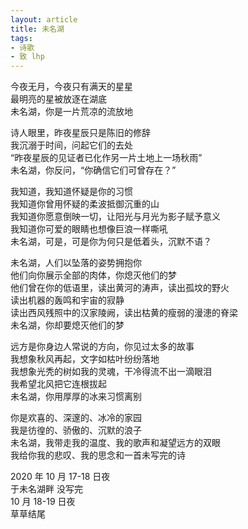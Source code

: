 ```yaml
---
layout: article
title: 未名湖
tags:
- 诗歌
- 致 lhp
---
```


今夜无月，今夜只有满天的星星<br>
最明亮的星被放逐在湖底<br>
未名湖，你是一片荒凉的流放地<br><!--more-->

诗人眼里，昨夜星辰只是陈旧的修辞<br>
我沉溺于时间，问起它们的去处<br>
“昨夜星辰的见证者已化作另一片土地上一场秋雨”<br>
未名湖，你反问，“你确信它们可曾存在？”<br>

我知道，我知道怀疑是你的习惯<br>
我知道你曾用怀疑的柔波抵御沉重的山<br>
我知道你愿意倒映一切，让阳光与月光为影子赋予意义<br>
我知道你可爱的眼睛也想像巨浪一样嘶吼<br>
未名湖，可是，可是你为何只是低着头，沉默不语？<br>

未名湖，人们以坠落的姿势拥抱你<br>
他们向你展示全部的肉体，你熄灭他们的梦<br>
他们曾在你的低语里，读出黄河的涛声，读出孤坟的野火<br>
读出机器的轰鸣和宇宙的寂静<br>
读出西风残照中的汉家陵阙，读出枯黄的瘦弱的漫漶的脊梁<br>
未名湖，你却要熄灭他们的梦<br>

远方是你身边人常说的方向，你见过太多的故事<br>
我想象秋风再起，文字如枯叶纷纷落地<br>
我想象光秃的树如我的灵魂，干冷得流不出一滴眼泪<br>
我希望北风把它连根拔起<br>
未名湖，你用厚厚的冰来习惯离别<br>

你是欢喜的、深邃的、冰冷的家园<br>
我是彷徨的、骄傲的、沉默的浪子<br>
未名湖，我带走我的温度、我的歌声和凝望远方的双眼<br>
我给你我的悲叹、我的思念和一首未写完的诗<br>

2020 年 10 月 17-18 日夜<br>
于未名湖畔 没写完<br>
10 月 18-19 日夜<br>
草草结尾
